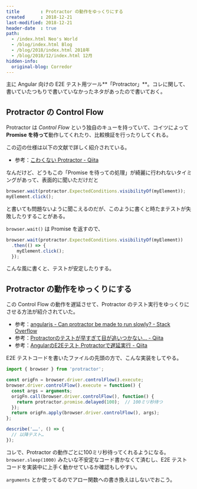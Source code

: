 ```yaml
---
title        : Protractor の動作をゆっくりにする
created      : 2018-12-21
last-modified: 2018-12-21
header-date  : true
path:
  - /index.html Neo's World
  - /blog/index.html Blog
  - /blog/2018/index.html 2018年
  - /blog/2018/12/index.html 12月
hidden-info:
  original-blog: Corredor
---
```


主に Angular 向けの E2E テスト用ツール**「Protractor」**。コレに関して、書いていたつもりで書いていなかったネタがあったので書いておく。

## Protractor の Control Flow

Protractor は _Control Flow_ という独自のキューを持っていて、コイツによって **Promise を待って**動作してくれたり、比較検証を行ったりしてくれる。

この辺の仕様は以下の文献で詳しく紹介されている。

- 参考：[こわくない Protractor - Qiita](https://qiita.com/shuhei/items/6973fe694d29a193f224)

なんだけど、どうもこの「Promise を待っての処理」が綺麗に行われないタイミングがあって、表面的に聞いただけだと

```javascript
browser.wait(protractor.ExpectedConditions.visibilityOf(myElement));
myElement.click();
```

と書いても問題ないように聞こえるのだが、このように書くと時たまテストが失敗したりすることがある。

`browser.wait()` は Promise を返すので、

```javascript
browser.wait(protractor.ExpectedConditions.visibilityOf(myElement))
  .then(() => {
    myElement.click();
  });
```

こんな風に書くと、テストが安定したりする。

## Protractor の動作をゆっくりにする

この Control Flow の動作を遅延させて、Protractor のテスト実行をゆっくりにさせる方法が紹介されていた。

- 参考：[angularjs - Can protractor be made to run slowly? - Stack Overflow](https://stackoverflow.com/questions/24960290/can-protractor-be-made-to-run-slowly)
- 参考：[Protractorのテストが早すぎて目が追いつかない... - Qiita](https://qiita.com/akiko-pusu/items/1cc7081c480630d240d7)
- 参考：[AngularのE2Eテスト Protractorで遅延実行 - Qiita](https://qiita.com/okunokentaro/items/e2d750a817929454f053)

E2E テストコードを書いたファイルの先頭の方で、こんな実装をしてやる。

```typescript
import { browser } from 'protractor';

const origFn = browser.driver.controlFlow().execute;
browser.driver.controlFlow().execute = function() {
  const args = arguments;
  origFn.call(browser.driver.controlFlow(), function() {
    return protractor.promise.delayed(100);  // 100ミリ秒待つ
  });
  return origFn.apply(browser.driver.controlFlow(), args);
};

describe('……', () => {
  // 以降テスト…
});
```

コレで、Protractor の動作ごとに100ミリ秒待ってくれるようになる。`browser.sleep(1000)` みたいな不安定なコード書かなくて済むし、E2E テストコードを実装中に上手く動かせているか確認もしやすい。

`arguments` とか使ってるのでアロー関数への書き換えはしないでおこう。
